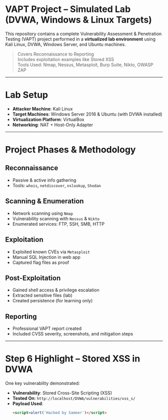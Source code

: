 # VAPT Project – Simulated Lab (DVWA, Windows & Linux Targets)

This repository contains a complete Vulnerability Assessment & Penetration Testing (VAPT) project performed in a **virtualized lab environment** using Kali Linux, DVWA, Windows Server, and Ubuntu machines.

> Covers Reconnaissance to Reporting  
> Includes exploitation examples like Stored XSS  
> Tools Used: Nmap, Nessus, Metasploit, Burp Suite, Nikto, OWASP ZAP

---

# Lab Setup

- **Attacker Machine**: Kali Linux
- **Target Machines**: Windows Server 2016 & Ubuntu (with DVWA installed)
- **Virtualization Platform**: VirtualBox
- **Networking**: NAT + Host-Only Adapter

---

# Project Phases & Methodology

## Reconnaissance
- Passive & active info gathering
- Tools: `whois`, `netdiscover`, `nslookup`, `Shodan`

## Scanning & Enumeration
- Network scanning using `Nmap`
- Vulnerability scanning with `Nessus` & `Nikto`
- Enumerated services: FTP, SSH, SMB, HTTP

## Exploitation
- Exploited known CVEs via `Metasploit`
- Manual SQL Injection in web app
- Captured flag files as proof

## Post-Exploitation
- Gained shell access & privilege escalation
- Extracted sensitive files (lab)
- Created persistence (for learning only)

## Reporting
- Professional VAPT report created
- Included CVSS severity, screenshots, and mitigation steps

---

# Step 6 Highlight – Stored XSS in DVWA

One key vulnerability demonstrated:

- **Vulnerability**: Stored Cross-Site Scripting (XSS)
- **Tested On**: `http://localhost/DVWA/vulnerabilities/xss_s/`
- **Payload Used**:
  ```html
  <script>alert('Hacked by Sameer')</script>
